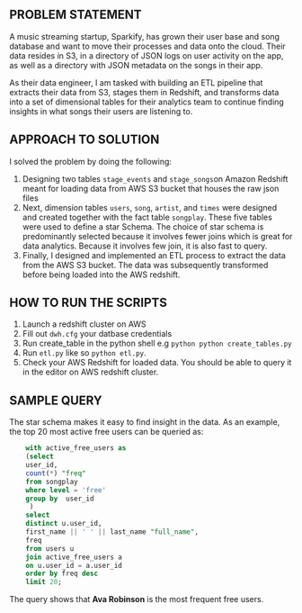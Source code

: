 ## PROBLEM STATEMENT
A music streaming startup, Sparkify, has grown their user base and song database and want to move their processes and data onto the cloud. Their data resides in S3, in a directory of JSON logs on user activity on the app, as well as a directory with JSON metadata on the songs in their app.

As their data engineer, I am tasked with building an ETL pipeline that extracts their data from S3, stages them in Redshift, and transforms data into a set of dimensional tables for their analytics team to continue finding insights in what songs their users are listening to.


## APPROACH TO SOLUTION
I solved the problem by doing the following:
1. Designing two tables `stage_events` and `stage_songs`on Amazon Redshift  meant for loading data from AWS S3 bucket that houses the raw json files
2. Next, dimension tables `users`, `song`, `artist`, and `times` were designed and created together with the fact table `songplay`. These five tables were used to define a star Schema. The choice of star schema is predominantly selected because it involves fewer joins which is great for data analytics. Because it involves few join, it is also fast to query.
3. Finally, I designed and implemented an ETL process to extract the data from the AWS S3 bucket. The data was subsequently transformed before being loaded into the AWS redshift.

## HOW TO RUN THE SCRIPTS
1. Launch a redshift cluster on AWS
2. Fill out `dwh.cfg` your datbase credentials
3. Run create_table in the python shell e.g ```python python create_tables.py```
4. Run `etl.py` like so `python etl.py`. 
5. Check your AWS Redshift for loaded data. You should be able to query it in the editor on AWS redshift cluster.

##  SAMPLE QUERY
The star schema makes it easy to find insight in the data. As an example, the top 20 most active free users can be queried as:

```sql 
    with active_free_users as
    (select
    user_id,
    count(*) "freq"
    from songplay 
    where level = 'free'
    group by  user_id
     )
    select
    distinct u.user_id,
    first_name || ' ' || last_name "full_name",
    freq
    from users u
    join active_free_users a
    on u.user_id = a.user_id
    order by freq desc
    limit 20;
```

The query shows that **Ava Robinson** is the most frequent free users.
